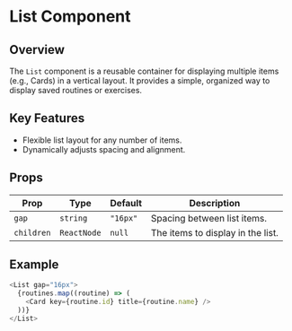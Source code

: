 # List Component

## Overview
The `List` component is a reusable container for displaying multiple items (e.g., Cards) in a vertical layout. It provides a simple, organized way to display saved routines or exercises.

## Key Features
- Flexible list layout for any number of items.
- Dynamically adjusts spacing and alignment.

## Props
| **Prop**       | **Type**      | **Default** | **Description**                         |
|----------------|---------------|-------------|-----------------------------------------|
| `gap`          | `string`      | `"16px"`    | Spacing between list items.             |
| `children`     | `ReactNode`   | `null`      | The items to display in the list.       |

## Example
```javascript
<List gap="16px">
  {routines.map((routine) => (
    <Card key={routine.id} title={routine.name} />
  ))}
</List>
